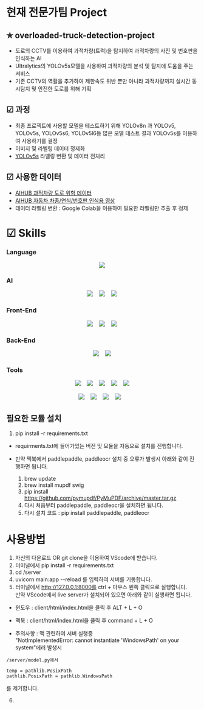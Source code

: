 # 현재 전문가팀 Project 

## ✯ overloaded-truck-detection-project
* 도로의 CCTV를 이용하여 과적차량(트럭)을 탐지하여 과적차량의 사진 및 번호판을 인식하는 AI
* Ultralytics의 YOLOv5s모델을 사용하여 과적차량의 분석 및 탐지에 도움을 주는 서비스
* 기존 CCTV의 역활을 추가하여 제한속도 위반 뿐만 아니라 과적차량까지 실시간 동시탐지 및 안전한 도로를 위해 기획

## ☑ 과정
* 최종 프로젝트에 사용할 모델을 테스트하기 위해 YOLOv8n 과 YOLOv5, YOLOv5s, YOLOv5s6, YOLOv5l6등 많은 모델 테스트 결과 YOLOv5s를 이용하여 사용하기를 결정
* 이미지 및 라벨링 데이터 정제화
* [YOLOv5s](https://github.com/ultralytics/yolov5) 라벨링 변환 및 데이터 전처리

## ☑ 사용한 데이터
* [AIHUB 과적차량 도로 위험 데이터](https://www.aihub.or.kr/aihubdata/data/view.do?currMenu=&topMenu=&aihubDataSe=data&dataSetSn=530)
* [AIHUB 자동차 차종/연식/번호판 인식용 영상](https://aihub.or.kr/aihubdata/data/view.do?currMenu=115&topMenu=100&aihubDataSe=data&dataSetSn=172)
* 데이터 라벨링 변환 : Google Colab을 이용하여 필요한 라벨링만 추출 후 정제

# ☑ Skills
### Language
<div align="center">
    <img src="https://img.shields.io/badge/python-3776AB?style=flat&logo=python&logoColor=white" />
</div>

### AI
<div align="center">
    <img src="https://img.shields.io/badge/Opencv-5C3EE8?style=flat&logo=opencv&logoColor=white" /> &nbsp&nbsp
    <img src="https://img.shields.io/badge/pytorch-EE4C2C?style=flat&logo=pytorch&logoColor=white" /> &nbsp&nbsp
    <img src="https://img.shields.io/badge/YOLO-1572B6?style=flat&logo=YOLO&logoColor=white" />
</div>

### Front-End
<div align="center">
    <img src="https://img.shields.io/badge/html-E34F26?style=flat&logo=html5&logoColor=white" /> &nbsp&nbsp
    <img src="https://img.shields.io/badge/javascript-F7DF1E?style=flat&logo=javascript&logoColor=white" /> &nbsp&nbsp
    <img src="https://img.shields.io/badge/css-1572B6?style=flat&logo=css3&logoColor=white" />
</div>

### Back-End
<div align="center">
    <img src="https://img.shields.io/badge/fastapi-009688?style=flat&logo=fastapi&logoColor=white" /> &nbsp&nbsp
    <img src="https://img.shields.io/badge/jinja2-B41717?style=flat&logo=Jinja&logoColor=white" />
</div>

### Tools
<div align="center">
    <img src="https://img.shields.io/badge/git-F05032?style=flat&logo=git&logoColor=white" /> &nbsp&nbsp
    <img src="https://img.shields.io/badge/github-181717?style=flat&logo=github&logoColor=white" /> &nbsp&nbsp
    <img src="https://img.shields.io/badge/slack-4A154B?style=flat&logo=slack&logoColor=white" /> &nbsp&nbsp
    <img src="https://img.shields.io/badge/discord-5865F2?style=flat&logo=discord&logoColor=white" /> &nbsp&nbsp
    <img src="https://img.shields.io/badge/canva-00C4CC?style=flat&logo=canva&logoColor=white" /> <br/> <br/>
    <img src="https://img.shields.io/badge/pycharm-000000?style=flat&logo=pycharm&logoColor=white" /> &nbsp&nbsp
    <img src="https://img.shields.io/badge/jupyter-F37626?style=flat&logo=jupyter&logoColor=white" /> &nbsp&nbsp
    <img src="https://img.shields.io/badge/googlecolab-F9AB00?style=flat&logo=googlecolab&logoColor=white" /> &nbsp&nbsp
    <img src="https://img.shields.io/badge/visualstudiocode-007ACC?style=flat&logo=visualstudiocode&logoColor=white" /> &nbsp&nbsp
</div>

## 필요한 모듈 설치
1. pip install -r requirements.txt
* requirments.txt에 들어가있는 버전 및 모듈을 자동으로 설치를 진행합니다.

* 만약 맥북에서 paddlepaddle, paddleocr 설치 중 오류가 발생시 아래와 같이 진행하면 됩니다.
  1. brew update
  2. brew install mupdf swig
  3. pip install https://github.com/pymupdf/PyMuPDF/archive/master.tar.gz
  4. 다시 처음부터 paddlepaddle, paddleocr을 설치하면 됩니다.
  5. 다시 설치 코드 : pip install paddlepaddle, paddleocr

# 사용방법
1. 자신의 다운로드 OR git clone을 이용하여 VScode에 받습니다.
2. 터미널에서 pip install -r requirements.txt
3. cd /server
4. uvicorn main:app --reload 를 입력하여 서버를 기동합니다.
5. 터미널에서 http://127.0.0.1:8000를 ctrl + 마우스 왼쪽 클릭으로 실행합니다.<br />
만약 VScode에서 live server가 설치되어 있으면 아래와 같이 실행하면 됩니다.
* 윈도우 : client/html/index.html을 클릭 후 ALT + L + O
* 맥북 : client/html/index.html을 클릭 후 command + L + O

* 주의사항 : 맥 관련하여 서버 실행중 <br/>
"NotImplementedError: cannot instantiate 'WindowsPath' on your system"에러 발생시 <br/>

```
/server/model.py에서 

temp = pathlib.PosixPath
pathlib.PosixPath = pathlib.WindowsPath 
``` 
를 제거합니다.

6. 